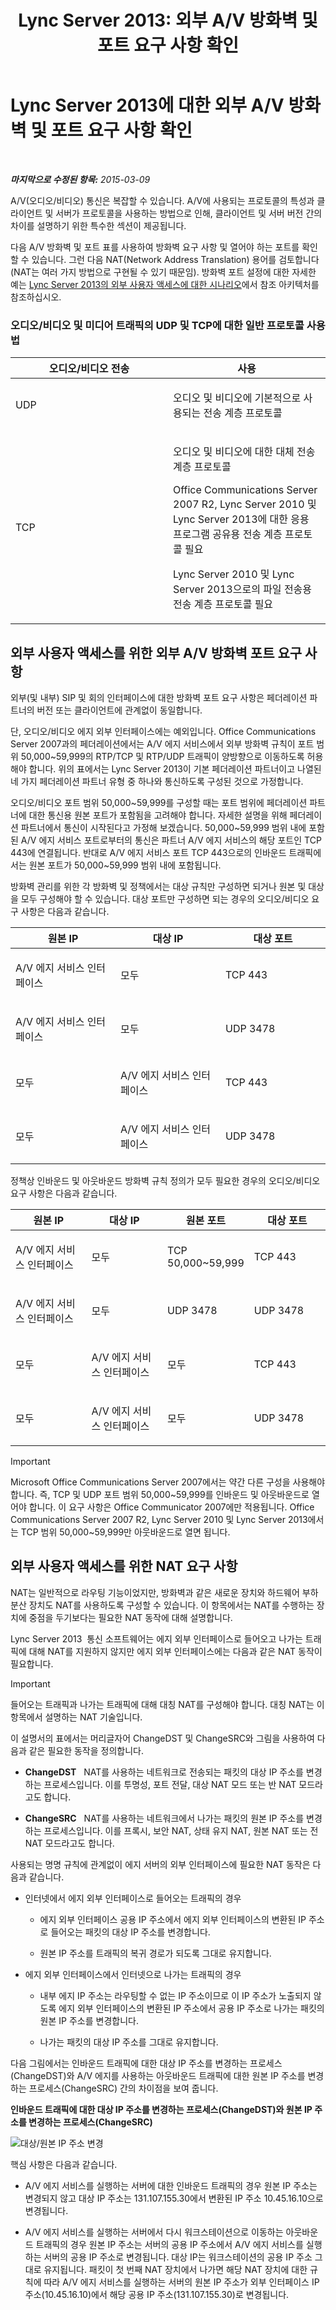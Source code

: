 ﻿---
title: 'Lync Server 2013: 외부 A/V 방화벽 및 포트 요구 사항 확인'
TOCTitle: 외부 A/V 방화벽 및 포트 요구 사항 확인
ms:assetid: 3b849dc7-175d-40d1-820d-80e6ade6d332
ms:mtpsurl: https://technet.microsoft.com/ko-kr/library/Gg425882(v=OCS.15)
ms:contentKeyID: 49303370
ms.date: 08/10/2015
mtps_version: v=OCS.15
ms.translationtype: HT
---

# Lync Server 2013에 대한 외부 A/V 방화벽 및 포트 요구 사항 확인

 

_**마지막으로 수정된 항목:** 2015-03-09_

A/V(오디오/비디오) 통신은 복잡할 수 있습니다. A/V에 사용되는 프로토콜의 특성과 클라이언트 및 서버가 프로토콜을 사용하는 방법으로 인해, 클라이언트 및 서버 버전 간의 차이를 설명하기 위한 특수한 섹션이 제공됩니다.

다음 A/V 방화벽 및 포트 표를 사용하여 방화벽 요구 사항 및 열어야 하는 포트를 확인할 수 있습니다. 그런 다음 NAT(Network Address Translation) 용어를 검토합니다(NAT는 여러 가지 방법으로 구현될 수 있기 때문임). 방화벽 포트 설정에 대한 자세한 예는 [Lync Server 2013의 외부 사용자 액세스에 대한 시나리오](lync-server-2013-scenarios-for-external-user-access.md)에서 참조 아키텍처를 참조하십시오.

### 오디오/비디오 및 미디어 트래픽의 UDP 및 TCP에 대한 일반 프로토콜 사용법

<table>
<colgroup>
<col style="width: 50%" />
<col style="width: 50%" />
</colgroup>
<thead>
<tr class="header">
<th>오디오/비디오 전송</th>
<th>사용</th>
</tr>
</thead>
<tbody>
<tr class="odd">
<td><p>UDP</p></td>
<td><p>오디오 및 비디오에 기본적으로 사용되는 전송 계층 프로토콜</p></td>
</tr>
<tr class="even">
<td><p>TCP</p></td>
<td><p>오디오 및 비디오에 대한 대체 전송 계층 프로토콜</p>
<p>Office Communications Server 2007 R2, Lync Server 2010 및 Lync Server 2013에 대한 응용 프로그램 공유용 전송 계층 프로토콜 필요</p>
<p>Lync Server 2010 및 Lync Server 2013으로의 파일 전송용 전송 계층 프로토콜 필요</p></td>
</tr>
</tbody>
</table>


## 외부 사용자 액세스를 위한 외부 A/V 방화벽 포트 요구 사항

외부(및 내부) SIP 및 회의 인터페이스에 대한 방화벽 포트 요구 사항은 페더레이션 파트너의 버전 또는 클라이언트에 관계없이 동일합니다.

단, 오디오/비디오 에지 외부 인터페이스에는 예외입니다. Office Communications Server 2007과의 페더레이션에서는 A/V 에지 서비스에서 외부 방화벽 규칙이 포트 범위 50,000\~59,999의 RTP/TCP 및 RTP/UDP 트래픽이 양방향으로 이동하도록 허용해야 합니다. 위의 표에서는 Lync Server 2013이 기본 페더레이션 파트너이고 나열된 네 가지 페더레이션 파트너 유형 중 하나와 통신하도록 구성된 것으로 가정합니다.

오디오/비디오 포트 범위 50,000\~59,999를 구성할 때는 포트 범위에 페더레이션 파트너에 대한 통신용 원본 포트가 포함됨을 고려해야 합니다. 자세한 설명을 위해 페더레이션 파트너에서 통신이 시작된다고 가정해 보겠습니다. 50,000\~59,999 범위 내에 포함된 A/V 에지 서비스 포트로부터의 통신은 파트너 A/V 에지 서비스의 해당 포트인 TCP 443에 연결됩니다. 반대로 A/V 에지 서비스 포트 TCP 443으로의 인바운드 트래픽에서는 원본 포트가 50,000\~59,999 범위 내에 포함됩니다.

방화벽 관리를 위한 각 방화벽 및 정책에서는 대상 규칙만 구성하면 되거나 원본 및 대상을 모두 구성해야 할 수 있습니다. 대상 포트만 구성하면 되는 경우의 오디오/비디오 요구 사항은 다음과 같습니다.


<table>
<colgroup>
<col style="width: 33%" />
<col style="width: 33%" />
<col style="width: 33%" />
</colgroup>
<thead>
<tr class="header">
<th>원본 IP</th>
<th>대상 IP</th>
<th>대상 포트</th>
</tr>
</thead>
<tbody>
<tr class="odd">
<td><p>A/V 에지 서비스 인터페이스</p></td>
<td><p>모두</p></td>
<td><p>TCP 443</p></td>
</tr>
<tr class="even">
<td><p>A/V 에지 서비스 인터페이스</p></td>
<td><p>모두</p></td>
<td><p>UDP 3478</p></td>
</tr>
<tr class="odd">
<td><p>모두</p></td>
<td><p>A/V 에지 서비스 인터페이스</p></td>
<td><p>TCP 443</p></td>
</tr>
<tr class="even">
<td><p>모두</p></td>
<td><p>A/V 에지 서비스 인터페이스</p></td>
<td><p>UDP 3478</p></td>
</tr>
</tbody>
</table>


정책상 인바운드 및 아웃바운드 방화벽 규칙 정의가 모두 필요한 경우의 오디오/비디오 요구 사항은 다음과 같습니다.


<table>
<colgroup>
<col style="width: 25%" />
<col style="width: 25%" />
<col style="width: 25%" />
<col style="width: 25%" />
</colgroup>
<thead>
<tr class="header">
<th>원본 IP</th>
<th>대상 IP</th>
<th>원본 포트</th>
<th>대상 포트</th>
</tr>
</thead>
<tbody>
<tr class="odd">
<td><p>A/V 에지 서비스 인터페이스</p></td>
<td><p>모두</p></td>
<td><p>TCP 50,000~59,999</p></td>
<td><p>TCP 443</p></td>
</tr>
<tr class="even">
<td><p>A/V 에지 서비스 인터페이스</p></td>
<td><p>모두</p></td>
<td><p>UDP 3478</p></td>
<td><p>UDP 3478</p></td>
</tr>
<tr class="odd">
<td><p>모두</p></td>
<td><p>A/V 에지 서비스 인터페이스</p></td>
<td><p>모두</p></td>
<td><p>TCP 443</p></td>
</tr>
<tr class="even">
<td><p>모두</p></td>
<td><p>A/V 에지 서비스 인터페이스</p></td>
<td><p>모두</p></td>
<td><p>UDP 3478</p></td>
</tr>
</tbody>
</table>



> [!IMPORTANT]
> Microsoft Office Communications Server 2007에서는 약간 다른 구성을 사용해야 합니다. 즉, TCP 및 UDP 포트 범위 50,000\~59,999를 인바운드 및 아웃바운드로 열어야 합니다. 이 요구 사항은 Office Communicator 2007에만 적용됩니다. Office Communications Server 2007 R2, Lync Server 2010 및 Lync Server 2013에서는 TCP 범위 50,000\~59,999만 아웃바운드로 열면 됩니다.



## 외부 사용자 액세스를 위한 NAT 요구 사항

NAT는 일반적으로 라우팅 기능이었지만, 방화벽과 같은 새로운 장치와 하드웨어 부하 분산 장치도 NAT를 사용하도록 구성할 수 있습니다. 이 항목에서는 NAT를 수행하는 장치에 중점을 두기보다는 필요한 NAT 동작에 대해 설명합니다.

Lync Server 2013  통신 소프트웨어는 에지 외부 인터페이스로 들어오고 나가는 트래픽에 대해 NAT를 지원하지 않지만 에지 외부 인터페이스에는 다음과 같은 NAT 동작이 필요합니다.


> [!IMPORTANT]
> 들어오는 트래픽과 나가는 트래픽에 대해 대칭 NAT를 구성해야 합니다. 대칭 NAT는 이 항목에서 설명하는 NAT 기술입니다.



이 설명서의 표에서는 머리글자어 ChangeDST 및 ChangeSRC와 그림을 사용하여 다음과 같은 필요한 동작을 정의합니다.

  - **ChangeDST**   NAT를 사용하는 네트워크로 전송되는 패킷의 대상 IP 주소를 변경하는 프로세스입니다. 이를 투명성, 포트 전달, 대상 NAT 모드 또는 반 NAT 모드라고도 합니다.

  - **ChangeSRC**   NAT를 사용하는 네트워크에서 나가는 패킷의 원본 IP 주소를 변경하는 프로세스입니다. 이를 프록시, 보안 NAT, 상태 유지 NAT, 원본 NAT 또는 전 NAT 모드라고도 합니다.

사용되는 명명 규칙에 관계없이 에지 서버의 외부 인터페이스에 필요한 NAT 동작은 다음과 같습니다.

  - 인터넷에서 에지 외부 인터페이스로 들어오는 트래픽의 경우
    
      - 에지 외부 인터페이스 공용 IP 주소에서 에지 외부 인터페이스의 변환된 IP 주소로 들어오는 패킷의 대상 IP 주소를 변경합니다.
    
      - 원본 IP 주소를 트래픽의 복귀 경로가 되도록 그대로 유지합니다.

  - 에지 외부 인터페이스에서 인터넷으로 나가는 트래픽의 경우
    
      - 내부 에지 IP 주소는 라우팅할 수 없는 IP 주소이므로 이 IP 주소가 노출되지 않도록 에지 외부 인터페이스의 변환된 IP 주소에서 공용 IP 주소로 나가는 패킷의 원본 IP 주소를 변경합니다.
    
      - 나가는 패킷의 대상 IP 주소를 그대로 유지합니다.

다음 그림에서는 인바운드 트래픽에 대한 대상 IP 주소를 변경하는 프로세스(ChangeDST)와 A/V 에지를 사용하는 아웃바운드 트래픽에 대한 원본 IP 주소를 변경하는 프로세스(ChangeSRC) 간의 차이점을 보여 줍니다.

**인바운드 트래픽에 대한 대상 IP 주소를 변경하는 프로세스(ChangeDST)와 원본 IP 주소를 변경하는 프로세스(ChangeSRC)**

![대상/원본 IP 주소 변경](images/Gg425882.0fee7ec5-4cb8-4aff-9164-e7fbab73336d(OCS.15).jpg "대상/원본 IP 주소 변경")

핵심 사항은 다음과 같습니다.

  - A/V 에지 서비스를 실행하는 서버에 대한 인바운드 트래픽의 경우 원본 IP 주소는 변경되지 않고 대상 IP 주소는 131.107.155.30에서 변환된 IP 주소 10.45.16.10으로 변경됩니다.

  - A/V 에지 서비스를 실행하는 서버에서 다시 워크스테이션으로 이동하는 아웃바운드 트래픽의 경우 원본 IP 주소는 서버의 공용 IP 주소에서 A/V 에지 서비스를 실행하는 서버의 공용 IP 주소로 변경됩니다. 대상 IP는 워크스테이션의 공용 IP 주소 그대로 유지됩니다. 패킷이 첫 번째 NAT 장치에서 나가면 해당 NAT 장치에 대한 규칙에 따라 A/V 에지 서비스를 실행하는 서버의 원본 IP 주소가 외부 인터페이스 IP 주소(10.45.16.10)에서 해당 공용 IP 주소(131.107.155.30)로 변경됩니다.

